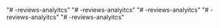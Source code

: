 "# -reviews-analyitcs" 
"# -reviews-analyitcs" 
"# -reviews-analyitcs" 
"# -reviews-analyitcs" 
"# -reviews-analyitcs" 
